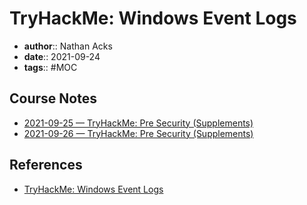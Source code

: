 # TryHackMe: Windows Event Logs

* **author**:: Nathan Acks
* **date**:: 2021-09-24
* **tags**:: #MOC

## Course Notes

* [2021-09-25 — TryHackMe: Pre Security (Supplements)](../log/2021-09-25-tryhackme-pre-security-supplements.md)
* [2021-09-26 — TryHackMe: Pre Security (Supplements)](../log/2021-09-26-tryhackme-pre-security-supplements.md)

## References

* [TryHackMe: Windows Event Logs](https://tryhackme.com/room/windowseventlogs)
